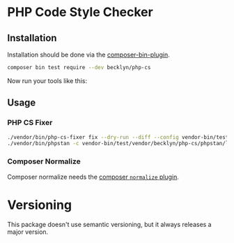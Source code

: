 PHP Code Style Checker
======================


Installation
------------

Installation should be done via the [composer-bin-plugin](https://github.com/bamarni/composer-bin-plugin).

```bash
composer bin test require --dev becklyn/php-cs 
```

Now run your tools like this:

Usage
-----

### PHP CS Fixer

```bash
./vendor/bin/php-cs-fixer fix --dry-run --diff --config vendor-bin/test/vendor/becklyn/php-cs/.php_cs.dist
./vendor/bin/phpstan -c vendor-bin/test/vendor/becklyn/php-cs/phpstan/lib.neon
```

### Composer Normalize

Composer normalize needs the [composer `normalize` plugin](https://packagist.org/packages/localheinz/composer-normalize).


Versioning
==========

This package doesn't use semantic versioning, but it always releases a major version.
